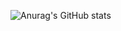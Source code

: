 ![Anurag's GitHub stats](https://github-readme-stats.vercel.app/api?username=gorhf9397&show_icons=true&theme=highcontrast)
